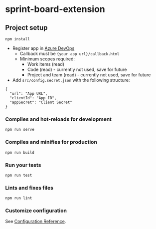 # sprint-board-extension

## Project setup
```
npm install
```

- Register app in [Azure DevOps](https://app.vsaex.visualstudio.com/app/register)
  - Callback must be `{your app url}/callback.html`
  - Minimum scopes required:
    - Work items (read)
    - Code (read) - currently not used, save for future
    - Project and team (read) - currently not used, save for future
- Add `src/config.secret.json` with the following structure:
```
{
  "url": "App URL",
  "clientId": "App ID",
  "appSecret": "Client Secret"
}
```

### Compiles and hot-reloads for development
```
npm run serve
```

### Compiles and minifies for production
```
npm run build
```

### Run your tests
```
npm run test
```

### Lints and fixes files
```
npm run lint
```

### Customize configuration
See [Configuration Reference](https://cli.vuejs.org/config/).
